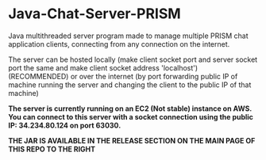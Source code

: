 # Java-Chat-Server-PRISM

Java multithreaded server program made to manage multiple PRISM chat application clients, connecting from any connection on the internet.

The server can be hosted locally (make client socket port and server socket port the same and make client socket address 'localhost') (RECOMMENDED)
or over the internet (by port forwarding public IP of machine running the server and changing the client to the public IP of that machine)

**The server is currently running on an EC2 (Not stable) instance on AWS. You can connect to this server with a socket connection using the public IP: 34.234.80.124 on port 63030.**


**THE JAR IS AVAILABLE IN THE RELEASE SECTION ON THE MAIN PAGE OF THIS REPO TO THE RIGHT**
